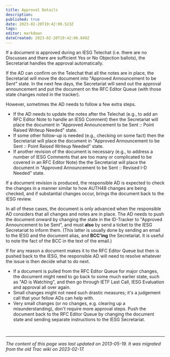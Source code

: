 ```yaml
---
title: Approval Details
description: 
published: true
date: 2023-02-20T19:42:09.523Z
tags: 
editor: markdown
dateCreated: 2023-02-20T19:42:06.049Z
---
```


 If a document is approved during an IESG Telechat (i.e. there are no Discusses and there are sufficient Yes or No Objection ballots), the Secretariat handles the approval automatically.

If the AD can confirm on the Telechat that all the notes are in place, the Secretariat will move the document into "Approved Announcement to be Sent" state. In the next few days, the Secretariat will send out the approval announcement and put the document on the RFC Editor Queue (with those state changes noted in the tracker).

However, sometimes the AD needs to follow a few extra steps.

  -  If the AD needs to update the notes after the Telechat (e.g., to add an RFC Editor Note to handle an IESG Comment) then the Secretariat will place the document in "Approved Announcement to be Sent :: Point Raised Writeup Needed" state.
  -  If some other follow-up is needed (e.g., checking on some fact) then the Secretariat will place the document in "Approved Announcement to be Sent :: Point Raised Writeup Needed" state.
  -  If another revision of the document is necessary (e.g., to address a number of IESG Comments that are too many or complicated to be covered in an RFC Editor Note) the the Secretariat will place the document in "Approved Announcement to be Sent :: Revised I-D Needed" state. 

If a document revision is produced, the responsible AD is expected to check the changes in a manner similar to how AUTH48 changes are being checked, and if substantial changes occur, brings the document back to the IESG review.

In all of these cases, the document is only advanced when the responsible AD considers that all changes and notes are in place. The AD needs to push the document onward by changing the state in the ID-Tracker to "Approved Announcement to be Sent", and must **also** by send a ticket to the IESG Secretariat to inform them. (This latter is usually done by sending an email to the IESG and the document alias, and **BCC'ing** the Secretariat. It is useful to note the fact of the BCC in the text of the email.)

If for any reason a document makes it to the RFC Editor Queue but then is pushed back to the IESG, the responsible AD will need to resolve whatever the issue is then decide what to do next.

 -   If a document is pulled from the RFC Editor Queue for major changes, the document might need to go back to some much earlier state, such as "AD is Watching", and then go through IETF Last Call, IESG Evaluation and approval all over again.
 -   Small changes might not need such drastic measures; it's a judgement call that your fellow ADs can help with.
 -   Very small changes (or no changes, e.g. clearing up a misunderstanding), don't require more approval steps. Push the document back to the RFC Editor Queue by changing the document state and sending separate instructions to the IESG Secretariat. 
 
&nbsp;
&nbsp;
&nbsp;

---

*The content of this page was last updated on 2013-05-19. It was migrated from the old Trac wiki on 2023-02-17.* 